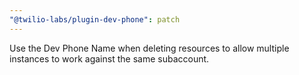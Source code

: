 ```yaml
---
"@twilio-labs/plugin-dev-phone": patch
---
```


Use the Dev Phone Name when deleting resources to allow multiple instances to work against the same subaccount.
